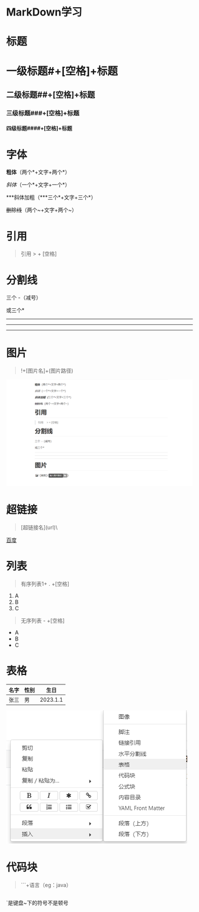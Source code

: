 # MarkDown学习

# 标题

# 一级标题#+[空格]+标题

## 二级标题##+[空格]+标题

### 三级标题###+[空格]+标题

#### 四级标题####+[空格]+标题

# 字体

**粗体**（两个\*+文字+两个\*）

*斜体*（一个\*+文字+一个\*）

***斜体加粗（***三个\*+文字+三个\*）

~~删除线~~（两个~+文字+两个~）

# 引用

> 引用     > + [空格]

# 分割线

三个  -（减号）

或三个*

---

---

***

# 图片

> !+[图片名]+(图片路径)

![01.png](markDown.assets/01.png)

# 超链接

> \[超链接名](url)\

[百度](www.baidu.com)

# 列表

> 有序列表1+ . +[空格]

1. A
2. B
3. C

> 无序列表 - +[空格]

- A
- B
- C

# 表格

名字|性别|生日
--|--| --|
张三|男|2023.1.1

![1672732229634](markDown.assets/02.png)

# 代码块

> \```+语言（eg：java）

```java

```

`是键盘~下的符号不是顿号